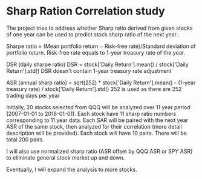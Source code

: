 # Sharp Ration Correlation study

The project tries to address whether Sharp ratio derived from given stocks of one year can be used to predict stock 
sharp ratio of the next year .  

Sharpe ratio = (Mean portfolio return − Risk-free rate)/Standard deviation of portfolio return. 
Risk-free rate equals to 1-year treasury rate of the year.

DSR (daily sharpe ratio)
DSR =  stock['Daily Return'].mean() / stock['Daily Return'].std()
DSR doesn't contain 1-year treasury rate adjustment

ASR (annual sharp ratio) =  sqrt(252) * stock['Daily Return'].mean() - (1-year treasury rate) / stock['Daily Return'].std()
252 is used as there are 252 trading days per year
 
Initially, 20 stocks selected from QQQ will be analyzed over 11 year period (2007-01-01 to 2018-01-01).   Each stock have 
11 sharp ratio numbers corresponding to 11 year data.  Each SAR will be paired with the next year ASR of the same stock, then 
analyzed for their correlation (more detail description will be provided).  Each stock will have 10 pairs. There will be 
total 200 pairs. 

I will also use normalized sharp ratio (ASR offset by QQQ ASR or SPY ASR) to eliminate general stock market up and down.

Eventually, I will expand the analysis to more stocks.   


